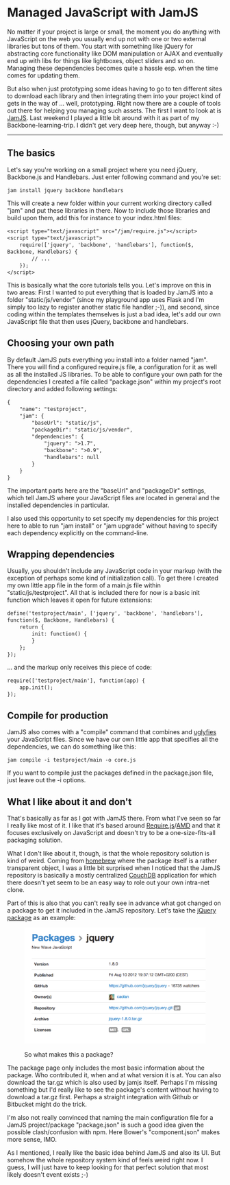 # Managed JavaScript with JamJS

No matter if your project is large or small, the moment you do anything with JavaScript on the web you usually end up not with one or two external libraries but tons of them. You start with something like jQuery for abstracting core functionality like DOM manipulation or AJAX and eventually end up with libs for things like lightboxes, object sliders and so on. Managing these dependencies becomes quite a hassle esp. when the time comes for updating them.

But also when just prototyping some ideas having to go to ten different sites to download each library and then integrating them into your project kind of gets in the way of ... well, prototyping. Right now there are a couple of tools out there for helping you managing such assets. The first I want to look at is [JamJS][jam]. Last weekend I played a little bit around with it as part of my Backbone-learning-trip. I didn't get very deep here, though, but anyway :-)

-------------------

## The basics

Let's say you're working on a small project where you need jQuery, Backbone.js and Handlebars. Just enter following command and you're set:

<pre><code>jam install jquery backbone handlebars</code></pre>

This will create a new folder within your current working directory called "jam" and put these libraries in there. Now to include those libraries and build upon them, add this for instance to your index.html files:

<pre><code>&lt;script type=&quot;text/javascript&quot; src=&quot;/jam/require.js&quot;&gt;&lt;/script&gt;
&lt;script type=&quot;text/javascript&quot;&gt;
    require([&#039;jquery&#039;, &#039;backbone&#039;, &#039;handlebars&#039;], function($, Backbone, Handlebars) {
        // ...
    });
&lt;/script&gt;</code></pre>

This is basically what the core tutorials tells you. Let's improve on this in two areas: First I wanted to put everything that is loaded by JamJS into a folder "static/js/vendor" (since my playground app uses Flask and I'm simply too lazy to register another static file handler ;-)), and second, since coding within the templates themselves is just a bad idea, let's add our own JavaScript file that then uses jQuery, backbone and handlebars.

## Choosing your own path

By default JamJS puts everything you install into a folder named "jam". There you will find a configured require.js file, a configuration for it as well as all the installed JS libraries. To be able to configure your own path for the dependencies I created a file called "package.json" within my project's root directory and added following settings:

<pre><code>{
    "name": "testproject",
    "jam": {
        "baseUrl": "static/js",
        "packageDir": "static/js/vendor",
        "dependencies": {
            "jquery": ">1.7",
            "backbone": ">0.9",
            "handlebars": null
        }
    }
}</code></pre>

The important parts here are the "baseUrl" and "packageDir" settings, which tell JamJS where your JavaScript files are located in general and the installed dependencies in particular.

I also used this opportunity to set specify my dependencies for this project here to able to run "jam install" or "jam upgrade" without having to specify each dependency explicitly on the command-line.

## Wrapping dependencies

Usually, you shouldn't include any JavaScript code in your markup (with the exception of perhaps some kind of initialization call). To get there I created my own little app file in the form of a main.js file within "static/js/testproject". All that is included there for now is a basic init function which leaves it open for future extensions:

<pre><code>define('testproject/main', ['jquery', 'backbone', 'handlebars'], function($, Backbone, Handlebars) {
    return {
        init: function() {
        }
    };
});</code></pre>

... and the markup only receives this piece of code:

<pre><code>require(['testproject/main'], function(app) {
    app.init();
});</code></pre>

## Compile for production

JamJS also comes with a "compile" command that combines and [uglyfies][ugfy] your JavaScript files. Since we have our own little app that specifies all the dependencies, we can do something like this:

<pre><code>jam compile -i testproject/main -o core.js</code></pre>

If you want to compile just the packages defined in the package.json file, just leave out the -i options.

## What I like about it and don't

That's basically as far as I got with JamJS there. From what I've seen so far I really like most of it. I like that it's based around [Require.js][rjs]/[AMD][amd] and that it focuses exclusively on JavaScript and doesn't try to be a one-size-fits-all packaging solution.

What I don't like about it, though, is that the whole repository solution is kind of weird. Coming from [homebrew][brew] where the package itself is a rather transparent object, I was a little bit surprised when I noticed that the JamJS repository is basically a mostly centralized [CouchDB][couch] application for which there doesn't yet seem to be an easy way to role out your own intra-net clone.

Part of this is also that you can't really see in advance what got changed on a package to get it included in the JamJS repository. Let's take the [jQuery package](http://jamjs.org/packages/#/details/jquery) as an example:

<figure><img src="jam-jquery.png" alt="">
    <figcaption><p>So what makes this a package?</p></figcaption>
</figure>

The package page only includes the most basic information about the package. Who contributed it, when and at what version it is at. You can also download the tar.gz which is also used by jamjs itself. Perhaps I'm missing something but I'd really like to see the package's content without having to download a tar.gz first. Perhaps a straight integration with Github or Bitbucket might do the trick.

I'm also not really convinced that naming the main configuration file for a JamJS project/package "package.json" is such a good idea given the possible clash/confusion with npm. Here Bower's "component.json" makes more sense, IMO.

As I mentioned, I really like the basic idea behind JamJS and also its UI. But somehow the whole repository system kind of feels weird right now. I guess, I will just have to keep looking for that perfect solution that most likely doesn't event exists ;-)

[jam]: http://jamjs.org
[brew]: http://mxcl.github.com/homebrew/
[couch]: http://couchdb.apache.org/
[rjs]: http://requirejs.org/
[amd]: https://github.com/amdjs/amdjs-api/wiki/AMD
[ugfy]: https://github.com/mishoo/UglifyJS
